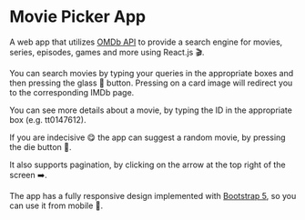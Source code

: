
# Movie Picker App

A web app that utilizes [OMDb API](https://www.omdbapi.com/) to provide a search engine for movies, series, episodes, games and more using React.js 🎬.

You can search movies by typing your queries in the appropriate boxes and then pressing the glass 🔎 button. Pressing on a card image will redirect you to the corresponding IMDb page.

You can see more details about a movie, by typing the ID in the appropriate box (e.g. tt0147612).

If you are indecisive 😋 the app can suggest a random movie, by pressing the die button 🎲.

It also supports pagination, by clicking on the arrow at the top right of the screen ➡️.

The app has a fully responsive design implemented with [Bootstrap 5](https://getbootstrap.com/docs/5.3/getting-started/introduction/), so you can use it from mobile 📱.

<!--
## Screenshots
<div align='center'>
 <img src="https://github.com/manosmin/movie-picker-app/raw/master/screenshots/desktop.png">
</br>
</br>
<img src="https://github.com/manosmin/movie-picker-app/raw/master/screenshots/mobile.png" height="700px">
</div>
-->

